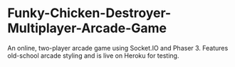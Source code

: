 # Funky-Chicken-Destroyer-Multiplayer-Arcade-Game
An online, two-player arcade game using Socket.IO and Phaser 3. Features old-school arcade styling and is live on Heroku for testing. 
